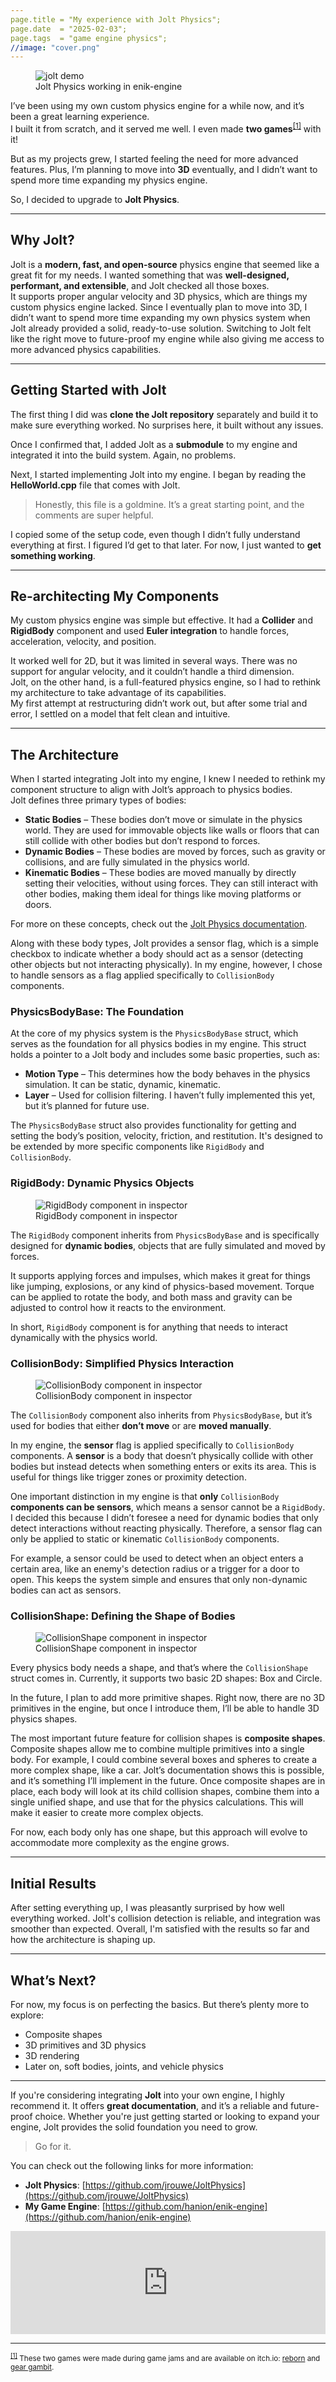 ```yaml
---
page.title = "My experience with Jolt Physics";
page.date  = "2025-02-03";
page.tags  = "game engine physics";
//image: "cover.png"
---
```



<figure>
<img src="jolt-demo.gif" alt="jolt demo">
<figcaption>Jolt Physics working in enik-engine</figcaption>
</figure>

I’ve been using my own custom physics engine for a while now, and it’s been a great learning experience.  
I built it from scratch, and it served me well. I even made **two games**<sup id="two-games"><a href="#two-games-ref">[1]</a></sup> with it!  

But as my projects grew, I started feeling the need for more advanced features. Plus, I’m planning to move into **3D** eventually, and I didn’t want to spend more time expanding my physics engine.  

So, I decided to upgrade to **Jolt Physics**.

---

## Why Jolt?  

Jolt is a **modern, fast, and open-source** physics engine that seemed like a great fit for my needs.
I wanted something that was **well-designed, performant, and extensible**, and Jolt checked all those boxes.  
It supports proper angular velocity and 3D physics, which are things my custom physics engine lacked.
Since I eventually plan to move into 3D, I didn’t want to spend more time expanding my own physics system when Jolt already provided a solid, ready-to-use solution.
Switching to Jolt felt like the right move to future-proof my engine while also giving me access to more advanced physics capabilities.

---

## Getting Started with Jolt  

The first thing I did was **clone the Jolt repository** separately and build it to make sure everything worked. No surprises here, it built without any issues.  

Once I confirmed that, I added Jolt as a **submodule** to my engine and integrated it into the build system. Again, no problems.  

Next, I started implementing Jolt into my engine. I began by reading the **HelloWorld.cpp** file that comes with Jolt.  

> Honestly, this file is a goldmine. It’s a great starting point, and the comments are super helpful.  

I copied some of the setup code, even though I didn’t fully understand everything at first. I figured I’d get to that later. For now, I just wanted to **get something working**.

---

## Re-architecting My Components  

My custom physics engine was simple but effective.
It had a **Collider** and **RigidBody** component and used **Euler integration** to handle forces, acceleration, velocity, and position.

It worked well for 2D, but it was limited in several ways.
There was no support for angular velocity, and it couldn’t handle a third dimension.  
Jolt, on the other hand, is a full-featured physics engine, so I had to rethink my architecture to take advantage of its capabilities.  
My first attempt at restructuring didn’t work out, but after some trial and error, I settled on a model that felt clean and intuitive.

---

## The Architecture  

When I started integrating Jolt into my engine, I knew I needed to rethink my component structure to align with Jolt’s approach to physics bodies.  
Jolt defines three primary types of bodies:  

- **Static Bodies** – These bodies don’t move or simulate in the physics world. They are used for immovable objects like walls or floors that can still collide with other bodies but don’t respond to forces.  
- **Dynamic Bodies** – These bodies are moved by forces, such as gravity or collisions, and are fully simulated in the physics world.  
- **Kinematic Bodies** – These bodies are moved manually by directly setting their velocities, without using forces. They can still interact with other bodies, making them ideal for things like moving platforms or doors.  

For more on these concepts, check out the [Jolt Physics documentation](https://jrouwe.github.io/JoltPhysics/index.html).

Along with these body types, Jolt provides a sensor flag, which is a simple checkbox to indicate whether a body should act as a sensor (detecting other objects but not interacting physically).
In my engine, however, I chose to handle sensors as a flag applied specifically to `CollisionBody` components.  


### PhysicsBodyBase: The Foundation  

At the core of my physics system is the `PhysicsBodyBase` struct, which serves as the foundation for all physics bodies in my engine.
This struct holds a pointer to a Jolt body and includes some basic properties, such as:

- **Motion Type** – This determines how the body behaves in the physics simulation. It can be static, dynamic, kinematic.  
- **Layer** – Used for collision filtering. I haven’t fully implemented this yet, but it’s planned for future use.  

The `PhysicsBodyBase` struct also provides functionality for getting and setting the body’s position, velocity, friction, and restitution.
It's designed to be extended by more specific components like `RigidBody` and `CollisionBody`.  


### RigidBody: Dynamic Physics Objects  

<figure>
<img src="inspector-rb.png" alt="RigidBody component in inspector">
<figcaption>RigidBody component in inspector</figcaption>
</figure>

The `RigidBody` component inherits from `PhysicsBodyBase` and is specifically designed for **dynamic bodies**, objects that are fully simulated and moved by forces.

It supports applying forces and impulses, which makes it great for things like jumping, explosions, or any kind of physics-based movement.
Torque can be applied to rotate the body, and both mass and gravity can be adjusted to control how it reacts to the environment.  

In short, `RigidBody` component is for anything that needs to interact dynamically with the physics world.


### CollisionBody: Simplified Physics Interaction  

<figure>
<img src="inspector-cb.png" alt="CollisionBody component in inspector">
<figcaption>CollisionBody component in inspector</figcaption>
</figure>

The `CollisionBody` component also inherits from `PhysicsBodyBase`, but it’s used for bodies that either **don’t move** or are **moved manually**.  

In my engine, the **sensor** flag is applied specifically to `CollisionBody` components.
A **sensor** is a body that doesn’t physically collide with other bodies but instead detects when something enters or exits its area.
This is useful for things like trigger zones or proximity detection.

One important distinction in my engine is that **only** `CollisionBody` **components can be sensors**, which means a sensor cannot be a `RigidBody`.
I decided this because I didn’t foresee a need for dynamic bodies that only detect interactions without reacting physically.
Therefore, a sensor flag can only be applied to static or kinematic `CollisionBody` components.

For example, a sensor could be used to detect when an object enters a certain area, like an enemy's detection radius or a trigger for a door to open.
This keeps the system simple and ensures that only non-dynamic bodies can act as sensors.


### CollisionShape: Defining the Shape of Bodies  

<figure>
<img src="inspector-cs.png" alt="CollisionShape component in inspector">
<figcaption>CollisionShape component in inspector</figcaption>
</figure>

Every physics body needs a shape, and that’s where the `CollisionShape` struct comes in.
Currently, it supports two basic 2D shapes: Box and Circle.

In the future, I plan to add more primitive shapes.
Right now, there are no 3D primitives in the engine, but once I introduce them, I’ll be able to handle 3D physics shapes.

The most important future feature for collision shapes is **composite shapes**.
Composite shapes allow me to combine multiple primitives into a single body.
For example, I could combine several boxes and spheres to create a more complex shape, like a car.
Jolt’s documentation shows this is possible, and it’s something I’ll implement in the future.
Once composite shapes are in place, each body will look at its child collision shapes, combine them into a single unified shape, and use that for the physics calculations.
This will make it easier to create more complex objects.

For now, each body only has one shape, but this approach will evolve to accommodate more complexity as the engine grows.

---

## Initial Results  

After setting everything up, I was pleasantly surprised by how well everything worked.
Jolt's collision detection is reliable, and integration was smoother than expected.
Overall, I'm satisfied with the results so far and how the architecture is shaping up.

---

## What’s Next?  

For now, my focus is on perfecting the basics. But there’s plenty more to explore:  
- Composite shapes  
- 3D primitives and 3D physics  
- 3D rendering  
- Later on, soft bodies, joints, and vehicle physics  

---

If you're considering integrating **Jolt** into your own engine, I highly recommend it.
It offers **great documentation**, and it’s a reliable and future-proof choice.
Whether you're just getting started or looking to expand your engine, Jolt provides the solid foundation you need to grow.

> Go for it.

You can check out the following links for more information:  
- **Jolt Physics**: [https://github.com/jrouwe/JoltPhysics](https://github.com/jrouwe/JoltPhysics)  
- **My Game Engine**: [https://github.com/hanion/enik-engine](https://github.com/hanion/enik-engine)  

<iframe frameborder="0" src="https://itch.io/embed/3202738?linkback=true&amp;border_width=0&amp;bg_color=1a1a1a&amp;fg_color=ffffff&amp;link_color=00d929&amp;border_color=1a1a1a" width="100%" height="165"><a href="https://hanion.itch.io/enik-engine">enik-engine by hanion</a></iframe>

---

<small id="two-games-ref"><sup><a href="#two-games">[1]</a></sup> These two games were made during game jams and are available on itch.io: [reborn](https://hanion.itch.io/reborn) and [gear gambit](https://hanion.itch.io/gear-gambit).
</small>

